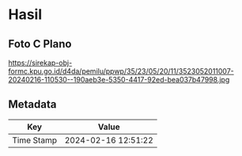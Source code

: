 # Hasil

## Foto C Plano

https://sirekap-obj-formc.kpu.go.id/d4da/pemilu/ppwp/35/23/05/20/11/3523052011007-20240216-110530--190aeb3e-5350-4417-92ed-bea037b47998.jpg


## Metadata

| Key        | Value               |
| ---------- | ------------------- |
| Time Stamp | 2024-02-16 12:51:22 |



